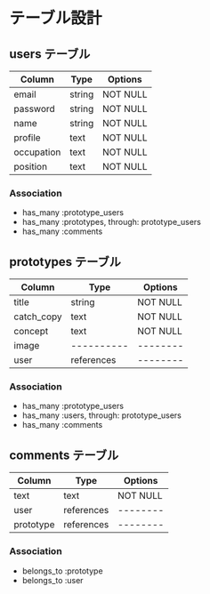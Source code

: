 # テーブル設計


## users テーブル

| Column     | Type   | Options  |
| --------   | ------ | -------- |
| email      | string | NOT NULL |
| password   | string | NOT NULL |
| name       | string | NOT NULL |
| profile    | text   | NOT NULL |
| occupation | text   | NOT NULL |
| position   | text   | NOT NULL |

### Association

- has_many :prototype_users
- has_many :prototypes, through: prototype_users
- has_many :comments


## prototypes テーブル

| Column     | Type       | Options  |
| ------     | ------     | -------- |
| title      | string     | NOT NULL |
| catch_copy | text       | NOT NULL |
| concept    | text       | NOT NULL |
| image      | ---------- | -------- |
| user       | references | -------- |

### Association

- has_many :prototype_users
- has_many :users, through: prototype_users
- has_many :comments


## comments テーブル

| Column    | Type       | Options  |
| ------    | ---------- | -------- |
| text      | text       | NOT NULL |
| user      | references | -------- |
| prototype | references | -------- |

### Association

- belongs_to :prototype
- belongs_to :user